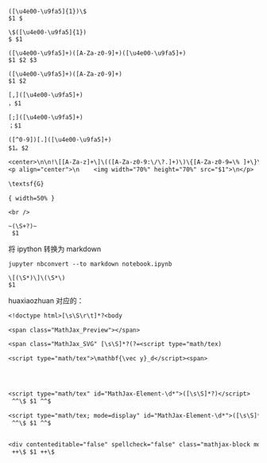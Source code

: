 
```
([\u4e00-\u9fa5]{1})\$
$1 $
```


```
\$([\u4e00-\u9fa5]{1})
$ $1
```


```
([\u4e00-\u9fa5]+)([A-Za-z0-9]+)([\u4e00-\u9fa5]+)
$1 $2 $3
```

```
([\u4e00-\u9fa5]+)([A-Za-z0-9]+)
$1 $2
```

```
[,]([\u4e00-\u9fa5]+)
，$1
```

```
[;]([\u4e00-\u9fa5]+)
；$1
```

```
([^0-9])[.]([\u4e00-\u9fa5]+)
$1。$2
```



```txt
<center>\n\n!\[[A-Za-z]+\]\(([A-Za-z0-9:\/\?.]+)\)\{[A-Za-z0-9=\% ]+\}\n\n<\/center>
<p align="center">\n    <img width="70%" height="70%" src="$1">\n</p>
```




```txt
\textsf{G}
```


```
{ width=50% }
```

```
<br />
```



```
~(\S+?)~
 $1 
```


将 ipython 转换为 markdown

```
jupyter nbconvert --to markdown notebook.ipynb
```




```
\[(\S*)\]\(\S*\)
$1
```




huaxiaozhuan 对应的：

```txt
<!doctype html>[\s\S\r\t]*?<body

<span class="MathJax_Preview"></span>

<span class="MathJax_SVG" [\s\S]*?(?=<script type="math/tex)

<script type="math/tex">\mathbf{\vec y}_d</script><span>




<script type="math/tex" id="MathJax-Element-\d*">([\s\S]*?)</script>
 ^^\$ $1 ^^$ 

<script type="math/tex; mode=display" id="MathJax-Element-\d*">([\s\S]*?)</script>
 ^^\$ $1 ^^$ 


<div contenteditable="false" spellcheck="false" class="mathjax-block md-end-block" id="mathjax-[\s\S]*?<script type="math/tex; mode=display" id="MathJax-Element-\d*?">([\s\S\r\t]*?)</script>
 ++\$ $1 ++\$ 
```
